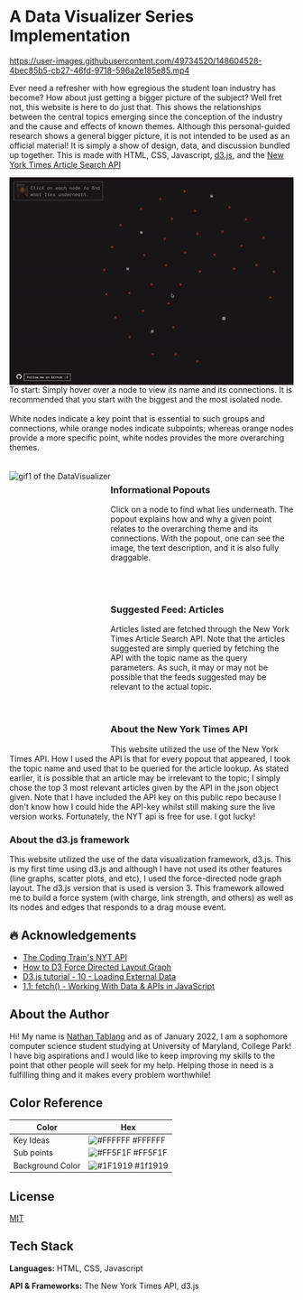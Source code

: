 # A Data Visualizer Series Implementation

https://user-images.githubusercontent.com/49734520/148604528-4bec85b5-cb27-46fd-9718-596a2e185e85.mp4     

Ever need a refresher with how egregious the student loan industry has become? 
How about just getting a bigger picture of the subject? 
Well fret not, this website is here to do just that. 
This shows the relationships between the central topics emerging since the conception of the industry and the cause and effects of known themes. 
Although this personal-guided research shows a general bigger picture, it is not intended to be used as an official material! 
It is simply a show of design, data, and discussion bundled up together. 
This is made with HTML, CSS, Javascript, [d3.js](https://d3js.org/), and the [New York Times Article Search API](https://developer.nytimes.com/docs/articlesearch-product/1/overview)

<img align="right" src="gif1.gif" alt="gif1 of the DataVisualizer">   
To start:   
Simply hover over a node to view its name and its connections.
It is recommended that you start with the biggest and the most isolated node.  
<br>
<br>
White nodes indicate a key point that is essential to such groups and connections, while orange nodes indicate subpoints; 
whereas orange nodes provide a more specific point, white nodes provides the more overarching themes.  
<br>
<br>
<br>
<img align="left" src="gif2.gif" alt="gif1 of the DataVisualizer" height="500px">
   
### Informational Popouts ###
Click on a node to find what lies underneath. The popout explains how and why a given point relates to the overarching theme and its connections. With the popout, one can see the image, the text description, and it is also fully draggable. <br> <br><br><br>
    
### Suggested Feed: Articles ###
Articles listed are fetched through the New York Times Article Search API. Note that the articles suggested are simply queried by fetching the API with the topic name as the query parameters. As such, it may or may not be possible that the feeds suggested may be relevant to the actual topic.<br><br><br>
  
    
### About the New York Times API ###
This website utilized the use of the New York Times API. How I used the API is that for every popout that appeared, 
I took the topic name and used that to be queried for the article lookup. As stated earlier, it is possible that an article may be irrelevant to the topic; 
I simply chose the top 3 most relevant articles given by the API in the json object given. Note that I have included the API key on this public repo because I don't know how I could hide the API-key whilst still making sure the live version works. Fortunately, the NYT api is free for use. I got lucky!<br>
  
    
### About the d3.js framework ###
This website utilized the use of the data visualization framework, d3.js. This is my first time using d3.js and although I have not used its other features (line graphs, scatter plots, and etc), I used the force-directed node graph layout. The d3.js version that is used is version 3. This framework allowed me to build a force system (with charge, link strength, and others) as well as its nodes and edges that responds to a drag mouse event.<br>
  

## 🔥 Acknowledgements

 - [The Coding Train's NYT API](https://www.youtube.com/watch?v=IMne3LY4bks&t=794s&ab_channel=TheCodingTrain)
 - [How to D3 Force Directed Layout Graph](https://www.youtube.com/watch?v=HP1tOlxVYz4&t=846s&ab_channel=BenSullins)
 - [D3.js tutorial - 10 - Loading External Data](https://www.youtube.com/watch?v=2S1AbEWX85o&ab_channel=d3Vienno)
 - [1.1: fetch() - Working With Data & APIs in JavaScript](https://www.youtube.com/watch?v=tc8DU14qX6I&ab_channel=TheCodingTrain)

## About the Author

Hi! My name is [Nathan Tablang](https://www.linkedin.com/in/nathan-tablang-297b861b1/) and as of January 2022, 
I am a sophomore computer science student studying at University of Maryland, College Park! 
I have big aspirations and I would like to keep improving my skills to the point that other people will seek for my help. 
Helping those in need is a fulfilling thing and it makes every problem worthwhile!

## Color Reference

| Color             | Hex                                                                |
| ----------------- | ------------------------------------------------------------------ |
| Key Ideas  | ![#FFFFFF](https://via.placeholder.com/10/ffffff?text=+) #FFFFFF |
| Sub points | ![#FF5F1F](https://via.placeholder.com/10/ff5f1f?text=+) #FF5F1F |
| Background Color | ![#1F1919](https://via.placeholder.com/10/1f1919?text=+) #1f1919 |


## License

[MIT](https://choosealicense.com/licenses/mit/)


## Tech Stack

**Languages:** HTML, CSS, Javascript

**API & Frameworks:** The New York Times API, d3.js
